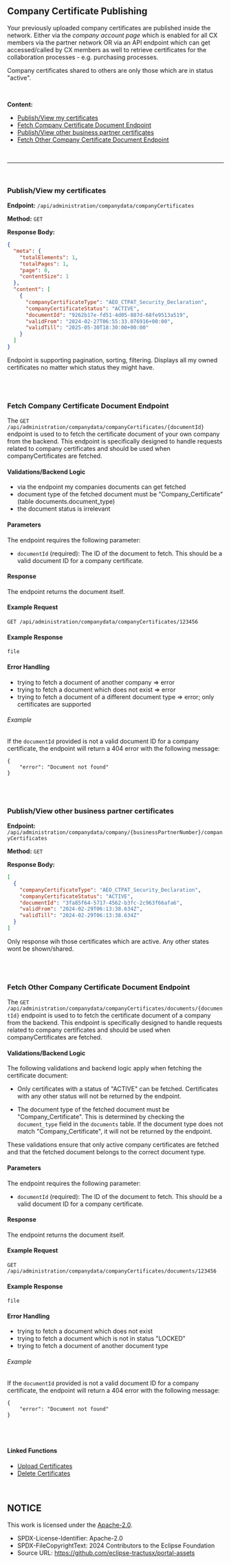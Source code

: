 ## Company Certificate Publishing

Your previously uploaded company certificates are published inside the network.
Either via the _company account page_ which is enabled for all CX members via the partner network OR via an API endpoint which can get accessed/called by CX members as well to retrieve certificates for the collaboration processes - e.g. purchasing processes.

Company certificates shared to others are only those which are in status "active".

<br>

**Content:**

- [Publish/View my certificates](#publishview-my-certificates)
- [Fetch Company Certificate Document Endpoint](#fetch-company-certificate-document-endpoint)
- [Publish/View other business partner certificates](#publishview-other-business-partner-certificates)
- [Fetch Other Company Certificate Document Endpoint](#fetch-other-company-certificate-document-endpoint)

<br>

---

<br>

### Publish/View my certificates

**Endpoint:** `/api/administration/companydata/companyCertificates`

**Method:** `GET`

**Response Body:**

```json
{
  "meta": {
    "totalElements": 1,
    "totalPages": 1,
    "page": 0,
    "contentSize": 1
  },
  "content": [
    {
      "companyCertificateType": "AEO_CTPAT_Security_Declaration",
      "companyCertificateStatus": "ACTIVE",
      "documentId": "9262b17e-fd51-4d05-887d-68fe9513a519",
      "validFrom": "2024-02-27T06:55:33.076916+00:00",
      "validTill": "2025-05-30T18:30:00+00:00"
    }
  ]
}
```

Endpoint is supporting pagination, sorting, filtering.
Displays all my owned certificates no matter which status they might have.

<br>
<br>

### Fetch Company Certificate Document Endpoint

The `GET /api/administration/companydata/companyCertificates/{documentId}` endpoint is used to to fetch the certificate document of your own company from the backend. This endpoint is specifically designed to handle requests related to company certificates and should be used when companyCertificates are fetched.

#### Validations/Backend Logic

- via the endpoint my companies documents can get fetched
- document type of the fetched document must be "Company_Certificate" (table documents.document_type)
- the document status is irrelevant

#### Parameters

The endpoint requires the following parameter:

- `documentId` (required): The ID of the document to fetch. This should be a valid document ID for a company certificate.

#### Response

The endpoint returns the document itself.

#### Example Request

```
GET /api/administration/companydata/companyCertificates/123456
```

#### Example Response

```
file
```

#### Error Handling

- trying to fetch a document of another company => error
- trying to fetch a document which does not exist => error
- trying to fetch a document of a different document type => error; only certificates are supported

###### Example

If the `documentId` provided is not a valid document ID for a company certificate, the endpoint will return a 404 error with the following message:

```
{
    "error": "Document not found"
}
```

<br>
<br>

### Publish/View other business partner certificates

**Endpoint:** `/api/administration/companydata/company/{businessPartnerNumber}/companyCertificates`

**Method:** `GET`

**Response Body:**

```json
[
  {
    "companyCertificateType": "AEO_CTPAT_Security_Declaration",
    "companyCertificateStatus": "ACTIVE",
    "documentId": "3fa85f64-5717-4562-b3fc-2c963f66afa6",
    "validFrom": "2024-02-29T06:13:38.634Z",
    "validTill": "2024-02-29T06:13:38.634Z"
  }
]
```

Only response wih those certificates which are active. Any other states wont be shown/shared.

<br>
<br>

### Fetch Other Company Certificate Document Endpoint

The `GET /api/administration/companydata/companyCertificates/documents/{documentId}` endpoint is used to to fetch the certificate document of a company from the backend. This endpoint is specifically designed to handle requests related to company certificates and should be used when companyCertificates are fetched.

#### Validations/Backend Logic

The following validations and backend logic apply when fetching the certificate document:

- Only certificates with a status of "ACTIVE" can be fetched. Certificates with any other status will not be returned by the endpoint.

- The document type of the fetched document must be "Company_Certificate". This is determined by checking the `document_type` field in the `documents` table. If the document type does not match "Company_Certificate", it will not be returned by the endpoint.

These validations ensure that only active company certificates are fetched and that the fetched document belongs to the correct document type.

#### Parameters

The endpoint requires the following parameter:

- `documentId` (required): The ID of the document to fetch. This should be a valid document ID for a company certificate.

#### Response

The endpoint returns the document itself.

#### Example Request

```
GET /api/administration/companydata/companyCertificates/documents/123456
```

#### Example Response

```
file
```

#### Error Handling

- trying to fetch a document which does not exist
- trying to fetch a document which is not in status "LOCKED"
- trying to fetch a document of another document type

###### Example

If the `documentId` provided is not a valid document ID for a company certificate, the endpoint will return a 404 error with the following message:

```
{
    "error": "Document not found"
}
```

<br>
<br>

#### Linked Functions

- [Upload Certificates](/docs/user/08.%20Certificate%20Management/01.%20Certificate%20Upload.md)
- [Delete Certificates](/docs/user/08.%20Certificate%20Management/02.%20Certificate%20Deletion.md)

<br>

## NOTICE

This work is licensed under the [Apache-2.0](https://www.apache.org/licenses/LICENSE-2.0).

- SPDX-License-Identifier: Apache-2.0
- SPDX-FileCopyrightText: 2024 Contributors to the Eclipse Foundation
- Source URL: https://github.com/eclipse-tractusx/portal-assets

